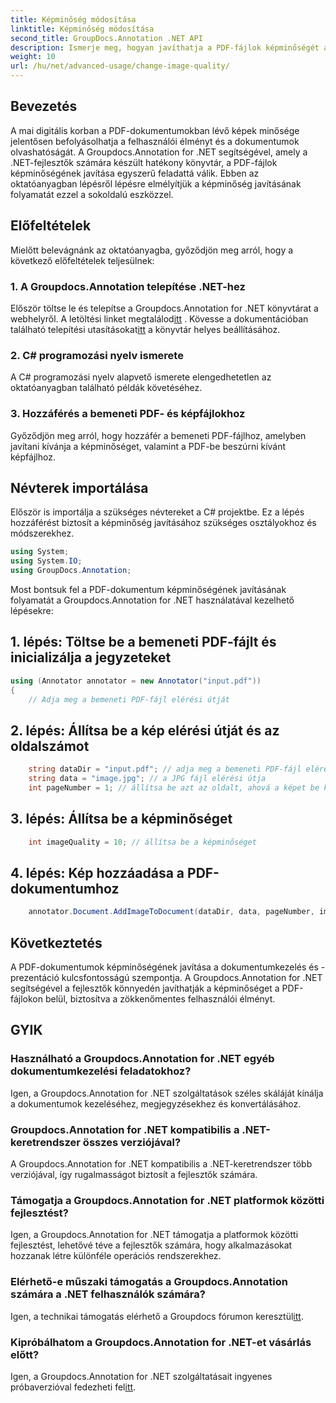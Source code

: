 ```yaml
---
title: Képminőség módosítása
linktitle: Képminőség módosítása
second_title: GroupDocs.Annotation .NET API
description: Ismerje meg, hogyan javíthatja a PDF-fájlok képminőségét a Groupdocs.Annotation for .NET segítségével. Kövesse lépésenkénti útmutatónkat.
weight: 10
url: /hu/net/advanced-usage/change-image-quality/
---
```

## Bevezetés
A mai digitális korban a PDF-dokumentumokban lévő képek minősége jelentősen befolyásolhatja a felhasználói élményt és a dokumentumok olvashatóságát. A Groupdocs.Annotation for .NET segítségével, amely a .NET-fejlesztők számára készült hatékony könyvtár, a PDF-fájlok képminőségének javítása egyszerű feladattá válik. Ebben az oktatóanyagban lépésről lépésre elmélyítjük a képminőség javításának folyamatát ezzel a sokoldalú eszközzel.
## Előfeltételek
Mielőtt belevágnánk az oktatóanyagba, győződjön meg arról, hogy a következő előfeltételek teljesülnek:
### 1. A Groupdocs.Annotation telepítése .NET-hez
 Először töltse le és telepítse a Groupdocs.Annotation for .NET könyvtárat a webhelyről. A letöltési linket megtalálod[itt](https://releases.groupdocs.com/annotation/net/) . Kövesse a dokumentációban található telepítési utasításokat[itt](https://tutorials.groupdocs.com/annotation/net/) a könyvtár helyes beállításához.
### 2. C# programozási nyelv ismerete
A C# programozási nyelv alapvető ismerete elengedhetetlen az oktatóanyagban található példák követéséhez.
### 3. Hozzáférés a bemeneti PDF- és képfájlokhoz
Győződjön meg arról, hogy hozzáfér a bemeneti PDF-fájlhoz, amelyben javítani kívánja a képminőséget, valamint a PDF-be beszúrni kívánt képfájlhoz.

## Névterek importálása
Először is importálja a szükséges névtereket a C# projektbe. Ez a lépés hozzáférést biztosít a képminőség javításához szükséges osztályokhoz és módszerekhez.

```csharp
using System;
using System.IO;
using GroupDocs.Annotation;
```

Most bontsuk fel a PDF-dokumentum képminőségének javításának folyamatát a Groupdocs.Annotation for .NET használatával kezelhető lépésekre:
## 1. lépés: Töltse be a bemeneti PDF-fájlt és inicializálja a jegyzeteket
```csharp
using (Annotator annotator = new Annotator("input.pdf"))
{
    // Adja meg a bemeneti PDF-fájl elérési útját
```
## 2. lépés: Állítsa be a kép elérési útját és az oldalszámot
```csharp
    string dataDir = "input.pdf"; // adja meg a bemeneti PDF-fájl elérési útját
    string data = "image.jpg"; // a JPG fájl elérési útja
    int pageNumber = 1; // állítsa be azt az oldalt, ahová a képet be kell illeszteni
```
## 3. lépés: Állítsa be a képminőséget
```csharp
    int imageQuality = 10; // állítsa be a képminőséget
```
## 4. lépés: Kép hozzáadása a PDF-dokumentumhoz
```csharp
    annotator.Document.AddImageToDocument(dataDir, data, pageNumber, imageQuality);
```

## Következtetés
A PDF-dokumentumok képminőségének javítása a dokumentumkezelés és -prezentáció kulcsfontosságú szempontja. A Groupdocs.Annotation for .NET segítségével a fejlesztők könnyedén javíthatják a képminőséget a PDF-fájlokon belül, biztosítva a zökkenőmentes felhasználói élményt.
## GYIK
### Használható a Groupdocs.Annotation for .NET egyéb dokumentumkezelési feladatokhoz?
Igen, a Groupdocs.Annotation for .NET szolgáltatások széles skáláját kínálja a dokumentumok kezeléséhez, megjegyzésekhez és konvertálásához.
### Groupdocs.Annotation for .NET kompatibilis a .NET-keretrendszer összes verziójával?
A Groupdocs.Annotation for .NET kompatibilis a .NET-keretrendszer több verziójával, így rugalmasságot biztosít a fejlesztők számára.
### Támogatja a Groupdocs.Annotation for .NET platformok közötti fejlesztést?
Igen, a Groupdocs.Annotation for .NET támogatja a platformok közötti fejlesztést, lehetővé téve a fejlesztők számára, hogy alkalmazásokat hozzanak létre különféle operációs rendszerekhez.
### Elérhető-e műszaki támogatás a Groupdocs.Annotation számára a .NET felhasználók számára?
 Igen, a technikai támogatás elérhető a Groupdocs fórumon keresztül[itt](https://forum.groupdocs.com/c/annotation/10).
### Kipróbálhatom a Groupdocs.Annotation for .NET-et vásárlás előtt?
 Igen, a Groupdocs.Annotation for .NET szolgáltatásait ingyenes próbaverzióval fedezheti fel[itt](https://releases.groupdocs.com/).
